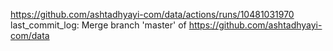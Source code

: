 https://github.com/ashtadhyayi-com/data/actions/runs/10481031970
last_commit_log: Merge branch 'master' of https://github.com/ashtadhyayi-com/data